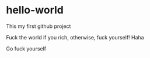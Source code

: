# hello-world
This my first github project

Fuck the world if you rich, otherwise, fuck yourself! Haha

Go fuck yourself

